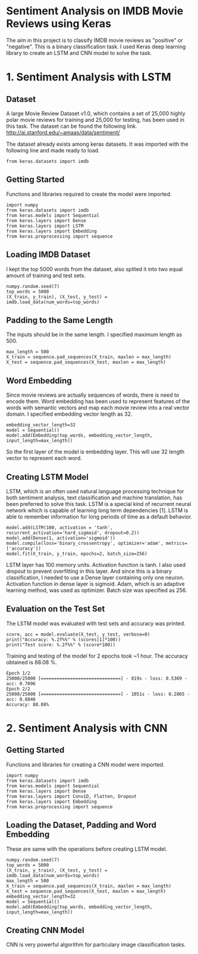 # Sentiment Analysis on IMDB Movie Reviews using Keras

The aim in this project is to classify IMDB movie reviews as "positive" or "negative". This is a binary classification task. I used Keras deep learning library to create an LSTM and CNN model to solve the task.

# 1. Sentiment Analysis with LSTM
## Dataset
A large Movie Review Dataset v1.0, which contains a set of 25,000 highly polar movie reviews for training and 25,000 for testing, has been used in this task. The dataset can be found the following link.
http://ai.stanford.edu/~amaas/data/sentiment/

The dataset already exists among keras datasets. It was imported with the following line and made ready to load.
```
from keras.datasets import imdb
```
## Getting Started
Functions and libraries required to create the model were imported.
```
import numpy
from keras.datasets import imdb
from keras.models import Sequential
from keras.layers import Dense
from keras.layers import LSTM
from keras.layers import Embedding
from keras.preprocessing import sequence
```
## Loading IMDB Dataset
I kept the top 5000 words from the dataset, also splited it into two equal amount of training and test sets.

```
numpy.random.seed(7)
top_words = 5000
(X_train, y_train), (X_test, y_test) = imdb.load_data(num_words=top_words)
```

## Padding to the Same Length
The inputs should be in the same length. I specified maximum length as 500.
```
max_length = 500
X_train = sequence.pad_sequences(X_train, maxlen = max_length)
X_test = sequence.pad_sequences(X_test, maxlen = max_length)
```
## Word Embedding
Since movie reviews are actually sequences of words, there is need to encode them. Word embedding has been used to represent features of the words with semantic vectors and map each movie review into a real vector domain. I specified embedding vector length as 32.

```
embedding_vector_length=32
model = Sequential()
model.add(Embedding(top_words, embedding_vector_length, input_length=max_length))
```
So the first layer of the model is embedding layer. This will use 32 length vector to represent each word.

## Creating LSTM Model
LSTM, which is an often used natural language processing technique for both sentiment analysis, text classification and machine translation, has been preferred to solve this task. LSTM is a special kind of recurrent neural network which is capable of learning long term dependencies [1]. LSTM is able to remember information for long periods of time as a default behavior.

```
model.add(LSTM(100, activation = 'tanh', recurrent_activation='hard_sigmoid', dropout=0.2))
model.add(Dense(1, activation='sigmoid'))
model.compile(loss='binary_crossentropy', optimizer='adam', metrics=['accuracy'])
model.fit(X_train, y_train, epochs=2, batch_size=256)
```
 
LSTM layer has 100 memory units. Activation function is tanh. I also used dropout to prevent overfitting in this layer. And since this is a binary classification, I needed to use a Dense layer containing only one neuron. Activation function in dense layer is sigmoid.
Adam, which is an adaptive learning method, was used as optimizer. Batch size was specified as 256.

## Evaluation on the Test Set
The LSTM model was evaluated with test sets and accuracy was printed.

```
score, acc = model.evaluate(X_test, y_test, verbose=0)
print("Accuracy: %.2f%%" % (scores[1]*100))
print("Test score: %.2f%%" % (score*100))
```
Training and testing of the model for 2 epochs took ~1 hour. The accuracy obtained is 88.08 %.

```
Epoch 1/2
25000/25000 [==============================] - 819s - loss: 0.5369 - acc: 0.7096     
Epoch 2/2
25000/25000 [==============================] - 1051s - loss: 0.2865 - acc: 0.8846    
Accuracy: 88.08%
```

# 2. Sentiment Analysis with CNN

## Getting Started
Functions and libraries for creating a CNN model were imported.
```
import numpy
from keras.datasets import imdb
from keras.models import Sequential
from keras.layers import Dense
from keras.layers import Conv1D, Flatten, Dropout
from keras.layers import Embedding
from keras.preprocessing import sequence
```
## Loading the Dataset, Padding and Word Embedding

These are same with the operations before creating LSTM model.
```
numpy.random.seed(7)
top_words = 5000
(X_train, y_train), (X_test, y_test) = imdb.load_data(num_words=top_words)
max_length = 500
X_train = sequence.pad_sequences(X_train, maxlen = max_length)
X_test = sequence.pad_sequences(X_test, maxlen = max_length)
embedding_vector_length=32
model = Sequential()
model.add(Embedding(top_words, embedding_vector_length, input_length=max_length))
```
## Creating CNN Model

CNN is very powerful algorithm for particulary image classification tasks.

